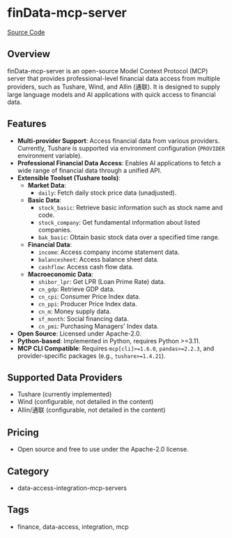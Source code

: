 # finData-mcp-server

[Source Code](https://github.com/zlinzzzz/finData-mcp-server)

## Overview
finData-mcp-server is an open-source Model Context Protocol (MCP) server that provides professional-level financial data access from multiple providers, such as Tushare, Wind, and Allin (通联). It is designed to supply large language models and AI applications with quick access to financial data.

## Features
- **Multi-provider Support**: Access financial data from various providers. Currently, Tushare is supported via environment configuration (`PROVIDER` environment variable).
- **Professional Financial Data Access**: Enables AI applications to fetch a wide range of financial data through a unified API.
- **Extensible Toolset (Tushare tools)**:
  - **Market Data**:
    - `daily`: Fetch daily stock price data (unadjusted).
  - **Basic Data**:
    - `stock_basic`: Retrieve basic information such as stock name and code.
    - `stock_company`: Get fundamental information about listed companies.
    - `bak_basic`: Obtain basic stock data over a specified time range.
  - **Financial Data**:
    - `income`: Access company income statement data.
    - `balancesheet`: Access balance sheet data.
    - `cashflow`: Access cash flow data.
  - **Macroeconomic Data**:
    - `shibor_lpr`: Get LPR (Loan Prime Rate) data.
    - `cn_gdp`: Retrieve GDP data.
    - `cn_cpi`: Consumer Price Index data.
    - `cn_ppi`: Producer Price Index data.
    - `cn_m`: Money supply data.
    - `sf_month`: Social financing data.
    - `cn_pmi`: Purchasing Managers' Index data.
- **Open Source**: Licensed under Apache-2.0.
- **Python-based**: Implemented in Python, requires Python >=3.11.
- **MCP CLI Compatible**: Requires `mcp[cli]>=1.6.0`, `pandas>=2.2.3`, and provider-specific packages (e.g., `tushare>=1.4.21`).

## Supported Data Providers
- Tushare (currently implemented)
- Wind (configurable, not detailed in the content)
- Allin/通联 (configurable, not detailed in the content)

## Pricing
- Open source and free to use under the Apache-2.0 license.

## Category
- data-access-integration-mcp-servers

## Tags
- finance, data-access, integration, mcp
